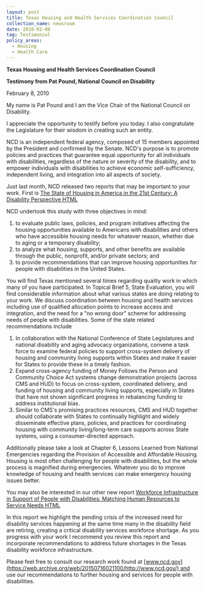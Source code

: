```yaml
---
layout: post
title: Texas Housing and Health Services Coordination Council
collection_name: newsroom
date: 2010-02-08
tag: Testimonial
policy_areas:
  - Housing
  - Health Care
---
```

**Texas Housing and Health Services Coordination Council**

**Testimony from Pat Pound, National Council on Disability**

February 8, 2010

My name is Pat Pound and I am the Vice Chair of the National Council on Disability.

I appreciate the opportunity to testify before you today. I also congratulate the Legislature for their wisdom in creating such an entity.

NCD is an independent federal agency, composed of 15 members appointed by the President and confirmed by the Senate. NCD's purpose is to promote policies and practices that guarantee equal opportunity for all individuals with disabilities, regardless of the nature or severity of the disability, and to empower individuals with disabilities to achieve economic self-sufficiency, independent living, and integration into all aspects of society.

Just last month, NCD released two reports that may be important to your work. First is [The State of Housing in America in the 21st Century: A Disability Perspective HTML](https://web.archive.org/web/20150716021100/http://www.ncd.gov/newsroom/publications/2010/A_Disability_Perspective.html)

NCD undertook this study with three objectives in mind:

1. to evaluate public laws, policies, and program initiatives affecting the housing opportunities available to Americans with disabilities and others who have accessible housing needs for whatever reason, whether due to aging or a temporary disability;
2. to analyze what housing, supports, and other benefits are available through the public, nonprofit, and/or private sectors; and
3. to provide recommendations that can improve housing opportunities for people with disabilities in the United States.

You will find Texas mentioned several times regarding quality work in which many of you have participated. In Topical Brief 5, State Evaluation, you will find considerable information about what various states are doing relating to your work. We discuss coordination between housing and health services including use of qualified allocation points to increase access and integration, and the need for a "no wrong door" scheme for addressing needs of people with disabilities. Some of the state related recommendations include

1. In collaboration with the National Conference of State Legislatures and national disability and aging advocacy organizations, convene a task force to examine federal policies to support cross-system delivery of housing and community living supports within States and make it easier for States to provide these in a timely fashion.
2. Expand cross-agency funding of Money Follows the Person and Community Choice Act systems change demonstration projects (across CMS and HUD) to focus on cross-system, coordinated delivery, and funding of housing and community living supports, especially in States that have not shown significant progress in rebalancing funding to address institutional bias.
3. Similar to CMS's promising practices resources, CMS and HUD together should collaborate with States to continually highlight and widely disseminate effective plans, policies, and practices for coordinating housing with community living/long-term care supports across State systems, using a consumer-directed approach.

Additionally please take a look at Chapter 6, Lessons Learned from National Emergencies regarding the Provision of Accessible and Affordable Housing. Housing is most often challenging for people with disabilities, but the whole process is magnified during emergencies. Whatever you do to improve knowledge of housing and health services can make emergency housing issues better.

You may also be interested in our other new report [Workforce Infrastructure in Support of People with Disabilities: Matching Human Resources to Service Needs HTML](https://web.archive.org/web/20150716021100/http://www.ncd.gov/newsroom/publications/2010/NCD_WorkforceInfastructure.htm)

In this report we highlight the pending crisis of the increased need for disability services happening at the same time many in the disability field are retiring, creating a critical disability services workforce shortage. As you progress with your work I recommend you review this report and incorporate recommendations to address future shortages in the Texas disability workforce infrastructure.

Please feel free to consult our research work found at [www.ncd.gov](https://web.archive.org/web/20150716021100/http://www.ncd.gov/) and use our recommendations to further housing and services for people with disabilities.